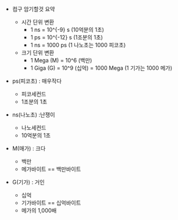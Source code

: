 - 컴구 암기할것 요약
	- 시간 단위 변환
		- 1 ns = 10^{-9} s (10억분의 1초)
		- 1 ps = 10^{-12} s (1조분의 1초)
		- 1 ns = 1000 ps (1 나노초는 1000 피코초)
	- 크기 단위 변환
		- 1 Mega (M) = 10^6 (백만)
		- 1 Giga (G) = 10^9 (십억) = 1000 Mega (1 기가는 1000 메가)


- ps(피코초) : 매우작다
	- 피코세컨드
	- 1조분의 1초
- ns(나노초) :난쟁이
	- 나노세컨드
	- 10억분의 1초
- M(매가) : 크다
	- 백만
	- 메가바이트 == 백만바이트
- G(기가) : 거인
	- 십억
	- 기가바이트 == 십억바이트
	- 메가의 1,000배
